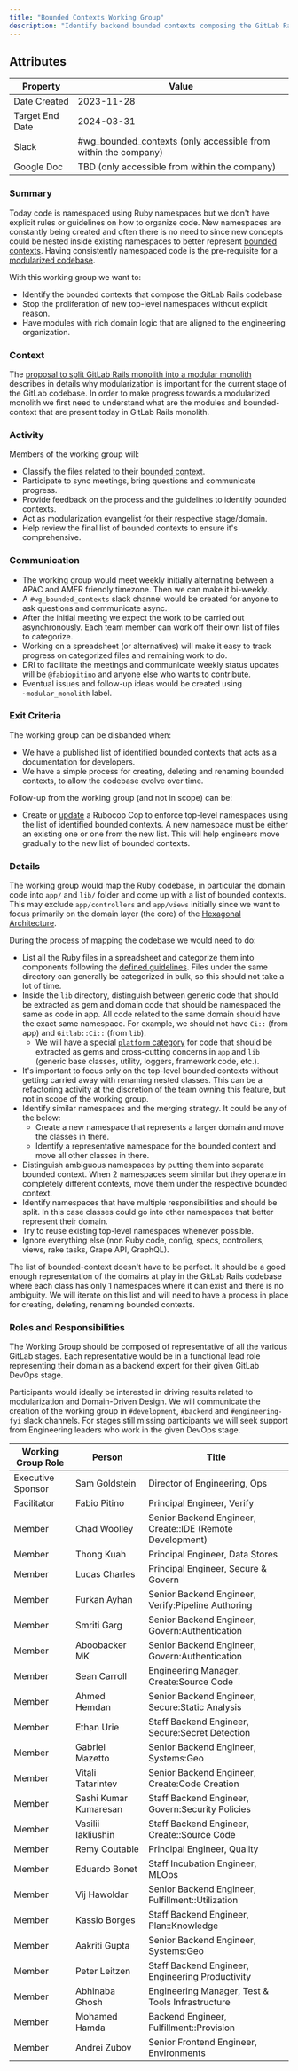 ```yaml
---
title: "Bounded Contexts Working Group"
description: "Identify backend bounded contexts composing the GitLab Rails monolith. Prepare work for modularization of the monolith."
---
```


## Attributes

| Property        | Value           |
|-----------------|-----------------|
| Date Created    | 2023-11-28 |
| Target End Date | 2024-03-31 |
| Slack           | #wg_bounded_contexts (only accessible from within the company) |
| Google Doc      | TBD (only accessible from within the company) |

### Summary

Today code is namespaced using Ruby namespaces but we don't have explicit rules or guidelines on how to organize code.
New namespaces are constantly being created and often there is no need to since new concepts could be nested inside
existing namespaces to better represent [bounded contexts](https://docs.gitlab.com/ee/architecture/blueprints/modular_monolith/bounded_contexts.html#1-what-makes-a-bounded-context).
Having consistently namespaced code is the pre-requisite for a [modularized codebase](https://docs.gitlab.com/ee/architecture/blueprints/modular_monolith/).

With this working group we want to:
- Identify the bounded contexts that compose the GitLab Rails codebase
- Stop the proliferation of new top-level namespaces without explicit reason.
- Have modules with rich domain logic that are aligned to the engineering organization.

### Context

The [proposal to split GitLab Rails monolith into a modular monolith](https://gitlab.com/gitlab-org/gitlab/-/issues/365293)
describes in details why modularization is important for the current stage of the GitLab codebase.
In order to make progress towards a modularized monolith we first need to understand what are the modules and bounded-context
that are present today in GitLab Rails monolith.

### Activity

Members of the working group will:

- Classify the files related to their [bounded context](https://docs.gitlab.com/ee/architecture/blueprints/modular_monolith/bounded_contexts.html#1-what-makes-a-bounded-context).
- Participate to sync meetings, bring questions and communicate progress.
- Provide feedback on the process and the guidelines to identify bounded contexts.
- Act as modularization evangelist for their respective stage/domain.
- Help review the final list of bounded contexts to ensure it's comprehensive.

### Communication

- The working group would meet weekly initially alternating between a APAC and AMER friendly timezone.
  Then we can make it bi-weekly.
- A `#wg_bounded_contexts` slack channel would be created for anyone to ask questions and communicate async.
- After the initial meeting we expect the work to be carried out asynchronously.
  Each team member can work off their own list of files to categorize.
- Working on a spreadsheet (or alternatives) will make it easy to track progress on categorized files and remaining work to do.
- DRI to facilitate the meetings and communicate weekly status updates will be `@fabiopitino` and anyone else who wants to contribute.
- Eventual issues and follow-up ideas would be created using `~modular_monolith` label.

### Exit Criteria

The working group can be disbanded when:

- We have a published list of identified bounded contexts that acts as a documentation for developers.
- We have a simple process for creating, deleting and renaming bounded contexts, to allow the codebase evolve over time.

Follow-up from the working group (and not in scope) can be:

- Create or [update](https://gitlab.com/gitlab-org/gitlab/-/merge_requests/51236) a Rubocop Cop to enforce top-level
  namespaces using the list of identified bounded contexts.
  A new namespace must be either an existing one or one from the new list.
  This will help engineers move gradually to the new list of bounded contexts.

### Details

The working group would map the Ruby codebase, in particular the domain code into `app/` and `lib/` folder and come up
with a list of bounded contexts. This may exclude `app/controllers` and `app/views` initially since we want to focus primarily
on the domain layer (the core) of the [Hexagonal Architecture](https://docs.gitlab.com/ee/architecture/blueprints/modular_monolith/hexagonal_monolith/index.html).

During the process of mapping the codebase we would need to do:

- List all the Ruby files in a spreadsheet and categorize them into components following the
  [defined guidelines](https://docs.gitlab.com/ee/architecture/blueprints/modular_monolith/bounded_contexts.html#1-what-makes-a-bounded-context).
  Files under the same directory can generally be categorized in bulk, so this should not take a lot of time.
- Inside the `lib` directory, distinguish between generic code that should be extracted as gem and domain code that should be namespaced
  the same as code in app. All code related to the same domain should have the exact same namespace. For example, we should not have
  `Ci::` (from app) and `Gitlab::Ci::` (from `lib`).
    - We will have a special [`platform` category](https://gitlab.com/gitlab-org/gitlab/-/issues/365293#proposal) for code that should be
      extracted as gems and cross-cutting concerns in `app` and `lib` (generic base classes, utility, loggers, framework code, etc.).
- It's important to focus only on the top-level bounded contexts without getting carried away with renaming nested classes.
  This can be a refactoring activity at the discretion of the team owning this feature, but not in scope of the working group.
- Identify similar namespaces and the merging strategy. It could be any of the below:
    - Create a new namespace that represents a larger domain and move the classes in there.
    - Identify a representative namespace for the bounded context and move all other classes in there.
- Distinguish ambiguous namespaces by putting them into separate bounded context.
  When 2 namespaces seem similar but they operate in completely different contexts, move them under the respective bounded context.
- Identify namespaces that have multiple responsibilities and should be split. In this case classes could go into other namespaces
  that better represent their domain.
- Try to reuse existing top-level namespaces whenever possible.
- Ignore everything else (non Ruby code, config, specs, controllers, views, rake tasks, Grape API, GraphQL).

The list of bounded-context doesn't have to be perfect. It should be a good enough representation of the domains at play in the GitLab Rails
codebase where each class has only 1 namespaces where it can exist and there is no ambiguity.
We will iterate on this list and will need to have a process in place for creating, deleting, renaming bounded contexts.

### Roles and Responsibilities

The Working Group should be composed of representative of all the various GitLab stages.
Each representative would be in a functional lead role representing their domain as a backend expert for their given GitLab DevOps stage.

Participants would ideally be interested in driving results related to modularization and Domain-Driven Design.
We will communicate the creation of the working group in `#development`, `#backend` and `#engineering-fyi` slack channels.
For stages still missing participants we will seek support from Engineering leaders who work in the given DevOps stage.

| Working Group Role    | Person                | Title                          |
|-----------------------|-----------------------|--------------------------------|
| Executive Sponsor     | Sam Goldstein         | Director of Engineering, Ops   |
| Facilitator           | Fabio Pitino          | Principal Engineer, Verify     |
| Member                | Chad Woolley          | Senior Backend Engineer, Create::IDE (Remote Development) |
| Member                | Thong Kuah            | Principal Engineer, Data Stores  |
| Member                | Lucas Charles         | Principal Engineer, Secure & Govern |
| Member                | Furkan Ayhan          | Senior Backend Engineer, Verify:Pipeline Authoring |
| Member                | Smriti Garg           | Senior Backend Engineer, Govern:Authentication |
| Member                | Aboobacker MK         | Senior Backend Engineer, Govern:Authentication |
| Member                | Sean Carroll          | Engineering Manager, Create:Source Code |
| Member                | Ahmed Hemdan          | Senior Backend Engineer, Secure:Static Analysis |
| Member                | Ethan Urie            | Staff Backend Engineer, Secure:Secret Detection |
| Member                | Gabriel Mazetto       | Senior Backend Engineer, Systems:Geo |
| Member                | Vitali Tatarintev     | Senior Backend Engineer, Create:Code Creation |
| Member                | Sashi Kumar Kumaresan | Staff Backend Engineer, Govern:Security Policies |
| Member                | Vasilii Iakliushin    | Staff Backend Engineer, Create::Source Code |
| Member                | Remy Coutable         | Principal Engineer, Quality |
| Member                | Eduardo Bonet         | Staff Incubation Engineer, MLOps |
| Member                | Vij Hawoldar          | Senior Backend Engineer, Fulfillment::Utilization |
| Member                | Kassio Borges         | Staff Backend Engineer, Plan::Knowledge |
| Member                | Aakriti Gupta         | Senior Backend Engineer, Systems:Geo |
| Member                | Peter Leitzen         | Staff Backend Engineer, Engineering Productivity |
| Member                | Abhinaba Ghosh        | Engineering Manager, Test & Tools Infrastructure |
| Member                | Mohamed Hamda         | Backend Engineer, Fulfillment::Provision |
| Member                | Andrei Zubov          | Senior Frontend Engineer, Environments |
